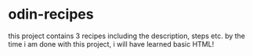 # odin-recipes
this project contains 3 recipes including the description, steps etc.
by the time i am done with this project, i will have learned basic HTML!
